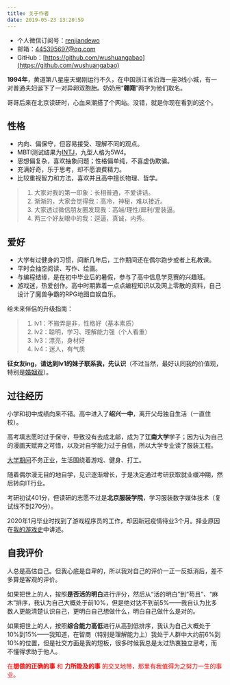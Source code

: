 ```yaml
---
title: 关于作者
date: 2019-05-23 13:20:59
---
```



- 个人微信订阅号：[renjiandewo](https://weixin.sogou.com/weixin?type=1&s_from=input&query=%E4%BA%BA%E9%97%B4%E7%9A%84%E6%88%91)
- 邮箱：445395697@qq.com
- GitHub：[https://github.com/wushuangabao](https://github.com/wushuangabao)


**1994年**，黄道第八星座天蝎刚运行不久，在中国浙江省沿海一座3线小城，有一对普通夫妇诞下了一对异卵双胞胎。奶奶用“**翱翔**”两字为他们取名。

哥哥后来在北京读研时，心血来潮搭了个网站。没错，就是你现在看到的这个。

## 性格

- 内向、偏保守，但容易接受、理解不同的观点。
- MBTI测试结果为[INTJ](https://baike.baidu.com/item/INTJ)，九型人格为5W4。
- 思想偏复杂，喜欢抽象问题；性格偏单纯，不喜虚伪欺骗。
- 充满好奇，乐于思考，却不愿浪费精力。
- 比较重视智力和方法，喜欢并且高中擅长物理、哲学。

> 1. 大家对我的第一印象：长相普通，不爱讲话。
> 2. 渐渐的，大家会觉得我：高冷，神秘，难以接近。
> 3. 大家透过微信朋友圈发现我：高端/理性/犀利/爱装逼。
> 4. 两三个好友眼中的我：逗逼，真诚，内秀。

## 爱好

- 大学有过健身的习惯，间断几年后，工作期间还在偶尔跑步或者上私教课。
- 平时会抽空阅读、写作、绘画。
- 与编程结缘，是在初中毕业后的暑假，参与了高中信息学竞赛的兴趣班。
- 游戏迷，热爱创作。高中时期靠着一点点编程知识以及网上零散的资料，自己设计了魔兽争霸的RPG地图自娱自乐。

给未来伴侣的升级指南：
> 1. lv1：不搬弄是非，性格好（基本素质）
> 1. lv2：聪明，学习、理解能力强（个人看重）
> 1. lv3：漂亮，身材好
> 1. lv4：迷人，有气质

**征女友ing，请达到lv1的妹子联系我，先认识**（不过当然，最好认同我的价值观，特别是[婚姻观](https://mp.weixin.qq.com/s/FE9n_CzVAg7OdEqxb9jzaw)）。

## 过往经历

小学和初中成绩向来不错。高中进入了**绍兴一中**，离开父母独自生活（一直住校）。

高考填志愿时过于保守，导致没有去成北邮，成为了**江南大学**学子；因为认为自己的漫画天赋弃之可惜，以及对自学能力过于自信，所以大学专业读了服装工程。

[大学期间](https://wushuangabao.github.io/hexo/2019/05/22/%E5%A4%A7%E5%AD%A6%E5%89%8D%E4%B8%89%E5%B9%B4%E7%9A%84%E7%AE%80%E7%9F%AD%E5%9B%9E%E5%BF%86/)不务正业，生活围绕着游戏、健身、打工。

随着偶尔漫无目的地自学，见识逐渐增长，于是决定通过考研获取就业缓冲期，然后转向IT行业。

考研初试401分，但读研的志愿不过是**北京服装学院**，学习服装数字媒体技术（复试线不到270分）。

2020年1月毕业时找到了游戏程序员的工作，却因新冠疫情待业3个月。择业原因在[我的游戏史](https://wushuangabao.github.io/hexo/2020/06/24/%E6%88%91%E7%9A%84%E6%B8%B8%E6%88%8F%E5%8F%B2%E5%92%8C%E7%BC%96%E7%A8%8B%E5%8F%B2/)中讲述。

## 自我评价

人总是高估自己。但我心底是自卑的，所以我对自己的评价一正一反抵消后，差不多算是客观的评价。

如果把世上的人，按照**是否活的明白**进行评分，然后从“活的明白”到“苟且”、“麻木”排序，我认为自己大概处于前10%，但是绝对达不到前5%——我自认为比多数人更能清楚认识自己，更明白自己想做什么，明白自己做什么是对的。

如果把世上的人，按照**综合能力高低**进行从高到低排序，我认为自己大概处于10%到15%——我知道，在智商（特别是理解能力上）我处于人群中大约前6%到10%的位置，但是社交方面是我的短板，很多时候我总是太过热衷独立思考，而不懂得求助于他人。

<font color="#FF0000">在**想做的正确的事** 和 **力所能及的事** 的交叉地带，那里有我值得为之努力一生的事业。</font>
